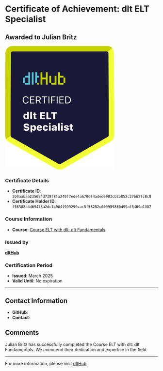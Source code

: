 
# Certificate of Achievement: dlt ELT Specialist

## Awarded to **Julian Britz**

![Course Image](../badges/dlt_ELT_specialist.png)

### Certificate Details
- **Certificate ID**: `3b9aabaa235654d738f8fa240f7ede4a670ef4aded6983cb2b852c27b62fc8c8`
- **Certificate Holder ID**: `f58508a4d69453a2dc1b904f999299cac5f58252c009959880d99af5469a1387`

### Course Information
- **Course**: [Course ELT with dlt: dlt Fundamentals](https://github.com/dlt-hub/dlthub-education/tree/main/courses/dlt_fundamentals_dec_2024)

### Issued by
[**dltHub**](https://dlthub.com/) 

### Certification Period
- **Issued**: March 2025
- **Valid Until**: No expiration

---

## Contact Information
- **GitHub**: 
- **Contact**: 

## Comments
Julian Britz has successfully completed the Course ELT with dlt: dlt Fundamentals. We commend their dedication and expertise in the field.

---

For more information, please visit [dltHub](https://dlthub.com/).
    